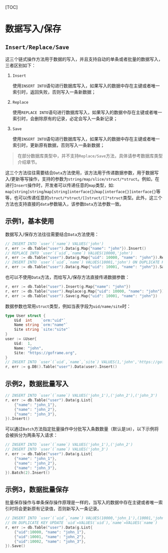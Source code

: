 [TOC]

# 数据写入/保存

## `Insert/Replace/Save`
这三个链式操作方法用于数据的写入，并且支持自动的单条或者批量的数据写入，三者区别如下：

1. `Insert`

	使用`INSERT INTO`语句进行数据库写入，如果写入的数据中存在主键或者唯一索引时，返回失败，否则写入一条新数据；
3. `Replace`

	使用`REPLACE INTO`语句进行数据库写入，如果写入的数据中存在主键或者唯一索引时，会删除原有的记录，必定会写入一条新记录；
5. `Save`

	使用`INSERT INTO`语句进行数据库写入，如果写入的数据中存在主键或者唯一索引时，更新原有数据，否则写入一条新数据；

> 在部分数据库类型中，并不支持`Replace/Save`方法，具体请参考数据库类型介绍章节。

这三个方法往往需要结合`Data`方法使用，该方法用于传递数据参数，用于数据写入/更新等写操作，支持的参数为`string/map/slice/struct/*struct`。例如，在进行`Insert`操作时，开发者可以传递任意的`map`类型，如: `map[string]string`/`map[string]interface{}`/`map[interface{}]interface{}`等等，也可以传递任意的`struct/*struct/[]struct/[]*struct`类型。此外，这三个方法也支持直接的`data`参数输入，该参数`Data`方法参数一致。


## 示例1，基本使用

数据写入/保存方法往往需要结合`Data`方法使用：
```go
// INSERT INTO `user`(`name`) VALUES('john')
r, err := db.Table("user").Data(g.Map{"name": "john"}).Insert()
// REPLACE INTO `user`(`uid`,`name`) VALUES(10000,'john')
r, err := db.Table("user").Data(g.Map{"uid": 10000, "name": "john"}).Replace()
// INSERT INTO `user`(`uid`,`name`) VALUES(10001,'john') ON DUPLICATE KEY UPDATE `uid`=VALUES(`uid`),`name`=VALUES(`name`)
r, err := db.Table("user").Data(g.Map{"uid": 10001, "name": "john"}).Save()
```
也可以不使用`Data`方法，而给写入/保存方法直接传递数据参数：
```go
r, err := db.Table("user").Insert(g.Map{"name": "john"})
r, err := db.Table("user").Replace(g.Map{"uid": 10000, "name": "john"})
r, err := db.Table("user").Save(g.Map{"uid": 10001, "name": "john"})
```
数据参数也常用`struct`类型，例如当表字段为`uid/name/site`时：
```go
type User struct {
    Uid  int    `orm:"uid"`
    Name string `orm:"name"`
    Site string `site:"site"`
}
user := &User{
    Uid:  1,
    Name: "john",
    Site: "https://goframe.org",
}
// INSERT INTO `user`(`uid`,`name`,`site`) VALUES(1,'john','https://goframe.org')
r, err := g.DB().Table("user").Data(user).Insert()
```
## 示例2，数据批量写入

```go
// INSERT INTO `user`(`name`) VALUES('john_1'),('john_2'),('john_3')
r, err := db.Table("user").Data(g.List{
    {"name": "john_1"},
    {"name": "john_2"},
    {"name": "john_3"},
}).Insert()
```
可以通过`Batch`方法指定批量操作中分批写入条数数量（默认是`10`），以下示例将会被拆分为两条写入请求：
```go
// INSERT INTO `user`(`name`) VALUES('john_1'),('john_2')
// INSERT INTO `user`(`name`) VALUES('john_3')
r, err := db.Table("user").Data(g.List{
    {"name": "john_1"},
    {"name": "john_2"},
    {"name": "john_3"},
}).Batch(2).Insert()
```

## 示例3，数据批量保存

批量保存操作与单条保存操作原理是一样的，当写入的数据中存在主键或者唯一索引时将会更新原有记录值，否则新写入一条记录。
```go
// INSERT INTO `user`(`uid`,`name`) VALUES(10000,'john_1'),(10001,'john_2'),(10002,'john_3') 
// ON DUPLICATE KEY UPDATE `uid`=VALUES(`uid`),`name`=VALUES(`name`)
r, err := db.Table("user").Data(g.List{
    {"uid":10000, "name": "john_1"},
    {"uid":10001, "name": "john_2"},
    {"uid":10002, "name": "john_3"},
}).Save()
```